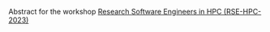Abstract for the workshop [Research Software Engineers in HPC (RSE-HPC-2023)](https://us-rse.org/rse-hpc-2023/)
